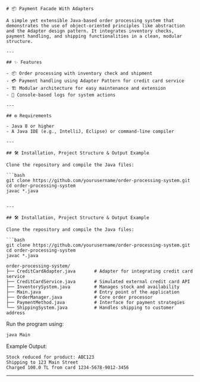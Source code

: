 

```
# 📦 Payment Facade With Adapters

A simple yet extensible Java-based order processing system that demonstrates the use of object-oriented principles like abstraction and the Adapter design pattern. It integrates inventory checks, payment handling, and shipping functionalities in a clean, modular structure.

---

## ✨ Features

- 📦 Order processing with inventory check and shipment  
- 💳 Payment handling using Adapter Pattern for credit card service  
- 🏗️ Modular architecture for easy maintenance and extension  
- 📄 Console-based logs for system actions  

---

## ⚙️ Requirements

- Java 8 or higher  
- A Java IDE (e.g., IntelliJ, Eclipse) or command-line compiler  

---

## 🛠️ Installation, Project Structure & Output Example

Clone the repository and compile the Java files:

```bash
git clone https://github.com/yourusername/order-processing-system.git
cd order-processing-system
javac *.java


---

## 🛠️ Installation, Project Structure & Output Example

Clone the repository and compile the Java files:

```bash
git clone https://github.com/yourusername/order-processing-system.git
cd order-processing-system
javac *.java
```

```
order-processing-system/
├── CreditCardAdapter.java       # Adapter for integrating credit card service
├── CreditCardService.java       # Simulated external credit card API
├── InventorySystem.java         # Manages stock and availability
├── Main.java                    # Entry point of the application
├── OrderManager.java            # Core order processor
├── PaymentMethod.java           # Interface for payment strategies
└── ShippingSystem.java          # Handles shipping to customer address
```

Run the program using:

```bash
java Main
```

Example Output:

```
Stock reduced for product: ABC123
Shipping to 123 Main Street
Charged 100.0 TL from card 1234-5678-9012-3456
```




---
```
